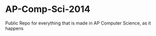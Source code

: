 AP-Comp-Sci-2014
================

Public Repo for everything that is made in AP Computer Science, as it happens
